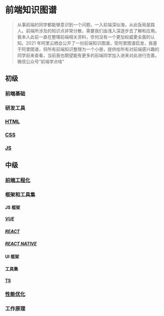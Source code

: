 # 前端知识图谱

> 从事前端的同学都能够意识到一个问题，一入前端深似海，从此饭局是路人。前端所涉及的知识点非常分散，需要我们由浅入深逐步去了解和应用。我本人此前一直在整理前端相关资料，奈何没有一个更加权威更全面的认知。2021 年阿里云栖会公开了一份前端知识图谱，受阿里图谱启发，我基于阿里图谱，将所有前端知识整理为一个小册，提供给所有对前端感兴趣的同学前来查看，当前我也期望能有更多的前端同学加入进来对此进行完善。微信公众号“前端学点啥”

## 初级

### 前端基础

### 研发工具

### [HTML](./docs/初级/HTML/前端学点啥-HTML疑难点总结.md)

### [CSS](./docs/初级/CSS/前端学点啥-CSS疑难点总结.md)

### [JS](./docs/初级/JS/前端学点啥-JS疑难点总结.md)

## 中级

### [前端工程化](./docs/中级/前端工程化/前端学点啥-前端工程化疑难点总结.md)

### 框架和工具集

#### JS 框架

##### [VUE](./docs/中级/框架/VUE/前端学点啥-VUE疑难点总结.md)

##### [REACT](./docs/中级/框架/REACT/前端学点啥-REACT疑难点总结.md)

##### [REACT NATIVE](./docs/中级/框架/REACT%20NATIVE/前端学点啥-REACT%20NATIVE疑难点总结.md)

#### UI 框架

#### 工具集

#### [TS](./docs/中级/框架/TS/前端学点啥-TS疑难点总结.md)

### [性能优化](./docs/中级/性能优化/前端学点啥-前端性能优化疑难点总结.md)

### 工作原理
